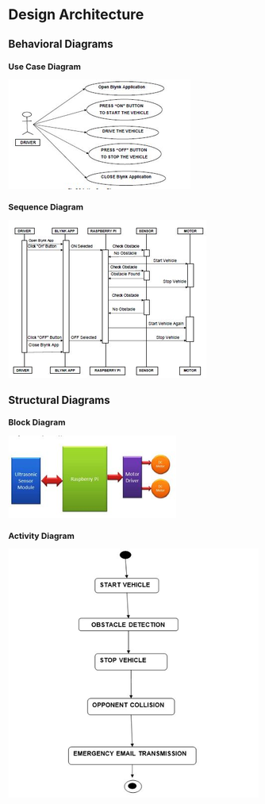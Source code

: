 # Design Architecture

## Behavioral Diagrams

### Use Case Diagram

![Use Case Diagram](https://github.com/Keshav-Shanbhag/Emergency-Braking-System-/blob/main/2_Design/Behavioral%20Diagrams/Use%20case%20Diagram.JPG)

### Sequence Diagram
![Sequence Diagram](https://github.com/Keshav-Shanbhag/Emergency-Braking-System-/blob/main/2_Design/Behavioral%20Diagrams/Sequence%20Diagram.JPG)


## Structural Diagrams

### Block Diagram

![Block Diagram](https://github.com/Keshav-Shanbhag/Emergency-Braking-System-/blob/main/2_Design/Structural%20Diagrams/Block%20Diagram.JPG)


### Activity Diagram
![Activity Diagram](https://github.com/Keshav-Shanbhag/Emergency-Braking-System-/blob/main/2_Design/Structural%20Diagrams/Activity%20Diagram.JPG)
